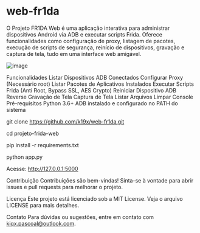 # web-fr1da
O Projeto FR1DA Web é uma aplicação interativa para administrar dispositivos Android via ADB e executar scripts Frida. Oferece funcionalidades como configuração de proxy, listagem de pacotes, execução de scripts de segurança, reinício de dispositivos, gravação e captura de tela, tudo em uma interface web amigável.

![image](https://github.com/user-attachments/assets/772c0f4c-ed91-437e-b821-734e694fba15)

Funcionalidades
Listar Dispositivos ADB Conectados
Configurar Proxy (Necessário root)
Listar Pacotes de Aplicativos Instalados
Executar Scripts Frida (Anti Root, Bypass SSL, AES Crypto)
Reiniciar Dispositivo
ADB Reverse
Gravação de Tela
Captura de Tela
Listar Arquivos
Limpar Console
Pré-requisitos
Python 3.6+
ADB instalado e configurado no PATH do sistema

git clone https://github.com/k19x/web-fr1da.git

cd projeto-frida-web

pip install -r requirements.txt

python app.py

Acesse: http://127.0.0.1:5000

Contribuição
Contribuições são bem-vindas! Sinta-se à vontade para abrir issues e pull requests para melhorar o projeto.

Licença
Este projeto está licenciado sob a MIT License. Veja o arquivo LICENSE para mais detalhes.

Contato
Para dúvidas ou sugestões, entre em contato com kiqx.pascoal@outlook.com.
